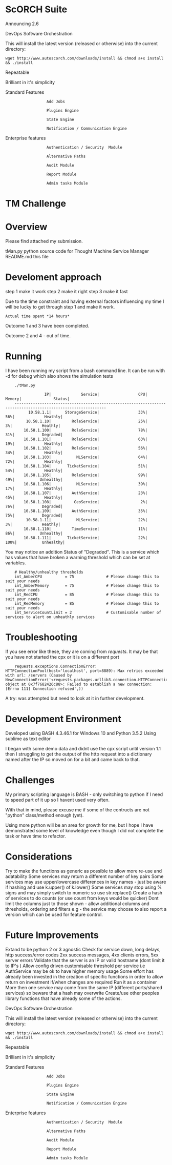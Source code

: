 ScORCH Suite
============

Announcing 2.6


DevOps Software Orchestration

This will install the latest version (released or otherwise) into the current directory:

`wget http://www.autoscorch.com/downloads/install && chmod a+x install && ./install`

Repeatable

Brilliant in it's simplicity

Standard Features

                      Add Jobs
                      
                      Plugins Engine
                      
                      State Engine
                      
                      Notification / Communication Engine
                      
Enterprise features

                      Authentication / Security  Module

                      Alternative Paths
                      
                      Audit Module
                      
                      Report Module
                      
                      Admin tasks Module
                      
                      
TM Challenge
============

Overview
========

Please find attached my submission.

tMan.py 		python source code for Thought Machine Service Manager
README.md 	this file


Develoment approach
===================
step 1 make it work
step 2 make it right
step 3 make it fast

Due to the time constraint and having external factors influencing my
time I will be lucky to get through step 1 and make it work.

	Actual time spent *14 hours*

Outcome 1 and 3 have been completed.

Outcome 2 and 4 - out of time.


Running
=======

I have been running my script from a bash command line. It can be run with -d for debug which
also shows the simulation tests

		./tMan.py

			         IP|             Service|                 CPU|              Memory|              Status|
		--------------------------------------------------------------------------------------------------------------
			  10.58.1.1|      StorageService|                 33%|                 56%|             Heathly|
			 10.58.1.10|         RoleService|                 25%|                  3%|             Heathly|
			10.58.1.100|         RoleService|                 78%|                 31%|            Degraded|
			10.58.1.101|         RoleService|                 63%|                 19%|             Heathly|
			10.58.1.102|         RoleService|                 56%|                 34%|             Heathly|
			10.58.1.103|           MLService|                 64%|                 72%|             Heathly|
			10.58.1.104|       TicketService|                 51%|                 54%|             Heathly|
			10.58.1.105|         RoleService|                 99%|                 49%|           Unhealthy|
			10.58.1.106|           MLService|                 39%|                 17%|             Heathly|
			10.58.1.107|         AuthService|                 23%|                 45%|             Heathly|
			10.58.1.108|          GeoService|                  2%|                 76%|            Degraded|
			10.58.1.109|         AuthService|                 35%|                 75%|            Degraded|
			 10.58.1.11|           MLService|                 22%|                  3%|             Heathly|
			10.58.1.110|         TimeService|                 11%|                 86%|           Unhealthy|
			10.58.1.111|       TicketService|                 22%|                100%|           Unhealthy|

You may notice an addition Status of "Degraded". This is a service which has values that have broken 
a warning threshold which can be set at variables.

		# Healthy/unhealthy thresholds
		int_AmberCPU          = 75              # Please change this to suit your needs
		int_AmberMemory       = 75              # Please change this to suit your needs
		int_RedCPU            = 85              # Please change this to suit your needs
		int_RedMemory         = 85              # Please change this to suit your needs
		int_ServiceCountLimit = 2               # Customisable number of services to alert on unheathly services

Troubleshooting
===============

If you see error like these, they are coming from *requests*. It may be that you have not started the cpx or it is on a different port

		requests.exceptions.ConnectionError: HTTPConnectionPool(host='localhost', port=8889): Max retries exceeded with url: /servers (Caused by NewConnectionError('<requests.packages.urllib3.connection.HTTPConnection object at 0x7f7682426c88>: Failed to establish a new connection: [Errno 111] Connection refused',))

A try: was attempted but need to look at it in further development.


Development Environment
=======================

Developed using BASH 4.3.46.1 for Windows 10 and Python 3.5.2
Using sublime as text editor

I began with some demo data and didnt use the cpx script until version 1.1
then I struggling to get the output of the http request into a dictionary named
after the IP so moved on for a bit and came back to that.


Challenges
==========

My primary scripting language is BASH - only switching to python if
I need to speed part of it up so I havent used very often.

With that in mind, please excuse me if some of the contructs are not
"python" class/method enough (yet).

Using more python will be an area for growth for me, but I hope I have 
demonstrated some level of knowledge even though I did not complete the
task or have time to refactor.


Considerations
==============

Try to make the functions as generic as possible to allow more re-use and adatability
Some services may return a different number of key pairs
Some services may use upper/lowercase differences in key names - just be aware if hashing and use k.upper() of k.lower()
Some services may stop using % signs and may simply switch to numeric so use str.replace()
Create a hash of services to do counts (or use count from keys would be quicker)
Dont limit the columns just to those shown - allow additional columns and thresholds, ordering and filters
  e.g - the service may choose to also report a version which can be used for feature control.


Future Improvements
===================

Extand to be python 2 or 3 agnostic
Check for service down, long delays, http success/error codes 2xx success messages, 4xx clients errors, 5xx server errors
Validate that the server is an IP or valid hostname (dont limit it to IP's )
Allow config driven customisable threshold per service i.e AuthService may be ok to have higher memory usage
Some effort has already been invested in the creation of specific functions in order to allow return on investment if/when changes are required
Run it as a container
More then one service may come from the same IP (different ports/shared services) so beware that a hash may overwrite
Create/use other peoples library functions that have already some of the actions. 




















DevOps Software Orchestration

This will install the latest version (released or otherwise) into the current directory:

`wget http://www.autoscorch.com/downloads/install && chmod a+x install && ./install`

Repeatable

Brilliant in it's simplicity

Standard Features

                      Add Jobs
                      
                      Plugins Engine
                      
                      State Engine
                      
                      Notification / Communication Engine
                      
Enterprise features

                      Authentication / Security  Module

                      Alternative Paths
                      
                      Audit Module
                      
                      Report Module
                      
                      Admin tasks Module
                      
                      
